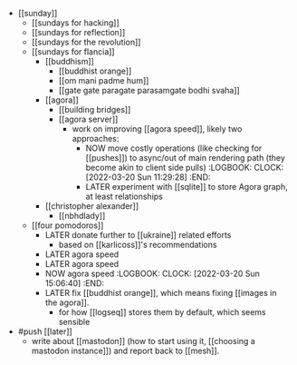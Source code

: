 - [[sunday]]
	- [[sundays for hacking]]
	- [[sundays for reflection]]
	- [[sundays for the revolution]]
	- [[sundays for flancia]]
		- [[buddhism]]
			- [[buddhist orange]]
			- [[om mani padme hum]]
			- [[gate gate paragate parasamgate bodhi svaha]]
		- [[agora]]
			- [[building bridges]]
			- [[agora server]]
				- work on improving [[agora speed]], likely two approaches:
					- NOW move costly operations (like checking for [[pushes]]) to async/out of main rendering path (they become akin to client side pulls)
					  :LOGBOOK:
					  CLOCK: [2022-03-20 Sun 11:29:28]
					  :END:
					- LATER experiment with [[sqlite]] to store Agora graph, at least relationships
		- [[christopher alexander]]
			- [[nbhdlady]]
	- [[four pomodoros]]
		- LATER donate further to [[ukraine]] related efforts
			- based on [[karlicoss]]'s recommendations
		- LATER agora speed
		- LATER agora speed
		- NOW agora speed
		  :LOGBOOK:
		  CLOCK: [2022-03-20 Sun 15:06:40]
		  :END:
		- LATER fix [[buddhist orange]], which means fixing [[images in the agora]].
			- for how [[logseq]] stores them by default, which seems sensible
- #push [[later]]
	- write about [[mastodon]] (how to start using it, [[choosing a mastodon instance]]) and report back to [[mesh]].